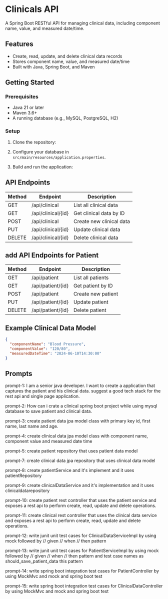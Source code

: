 # Clinicals API

A Spring Boot RESTful API for managing clinical data, including component name, value, and measured date/time.

## Features

- Create, read, update, and delete clinical data records
- Stores component name, value, and measured date/time
- Built with Java, Spring Boot, and Maven

## Getting Started

### Prerequisites

- Java 21 or later
- Maven 3.6+
- A running database (e.g., MySQL, PostgreSQL, H2)

### Setup

1. Clone the repository:
2. Configure your database in `src/main/resources/application.properties`.

3. Build and run the application:

## API Endpoints

| Method | Endpoint              | Description                |
|--------|----------------------|----------------------------|
| GET    | /api/clinical        | List all clinical data     |
| GET    | /api/clinical/{id}   | Get clinical data by ID    |
| POST   | /api/clinical        | Create new clinical data   |
| PUT    | /api/clinical/{id}   | Update clinical data       |
| DELETE | /api/clinical/{id}   | Delete clinical data       |

## add API Endpoints for Patient
| Method | Endpoint              | Description                |
|--------|----------------------|----------------------------|
| GET    | /api/patient         | List all patients          |
| GET    | /api/patient/{id}    | Get patient by ID          |
| POST   | /api/patient         | Create new patient         |
| PUT    | /api/patient/{id}    | Update patient             |
| DELETE | /api/patient/{id}    | Delete patient             |

## Example Clinical Data Model

```json
{
  "componentName": "Blood Pressure",
  "componentValue": "120/80",
  "measuredDateTime": "2024-06-10T14:30:00"
}


```

## Prompts

prompt-1:
I am a senior java developer. I want to create a application that captures the patient and his clinical data.
suggest a good tech stack for the rest api and single page application.

prompt-2:
How can i crate a clinical spring boot project while using mysql database to save patient and clinical data.

prompt-3:
create patient data jpa model class with primary key id, first name, last name and age.

prompt-4:
create clinical data jpa model class with component name, component value and measured date time

prompt-5:
create patient repository that uses patient data model

prompt-7:
create clinical data jpa repository that uses clinical data model

prompt-8:
create patientService and it's implement and it uses patientRepository

prompt-9:
create clinicalDataService and it's implementation and it uses clinicaldatarepository

prompt-10:
create patient rest controller that uses the patient service and exposes a rest api to perform create, read, update and delete operations.

prompt-11:
create clinical rest controller that uses the clinical data service and exposes a rest api to perform create, read, update and delete operations.


prompt-12:
write junit unit test cases for ClinicalDataServiceImpl by using mock followed by // given // when // then pattern

prompt-13:
write junit unit test cases for PatientServiceImpl by using mock followed by // given // when // then pattern and test case names
as should_save_patient_data this pattern

prompt-14:
write spring boot integration test cases for PatientController by using MockMvc and mock and spring boot test

prompt-15:
write spring boot integration test cases for ClinicalDataController by using MockMvc and mock and spring boot test

